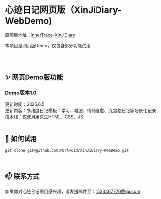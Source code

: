 # 心迹日记网页版（XinJiDiary-WebDemo)


原项目地址：[InnerTrace-XinJiDiary](https://github.com/Morlvoid/InnerTrace-XinJiDiary) <br>

本项目是网页版Demo，仅包含部分功能试用

<br>
<br>

## ✨ 网页Demo版功能

### **Demo版本1.0**
更新时间：2025.6.5<br>
更新内容：多维度日记模板：学习、减肥、情绪自愈、九宫格日记等场景化记录<br>
技术栈：仅使用用原生HTML、CSS、JS<br>
<br>

## 🚀 如何试用

```
git clone git@github.com:Morlvoid/XinJiDiary-WebDemo.git
```

<br>

## 📫 联系方式
如果你对心迹日记项目感兴趣，请发送邮件至：1523467770@qq.com

